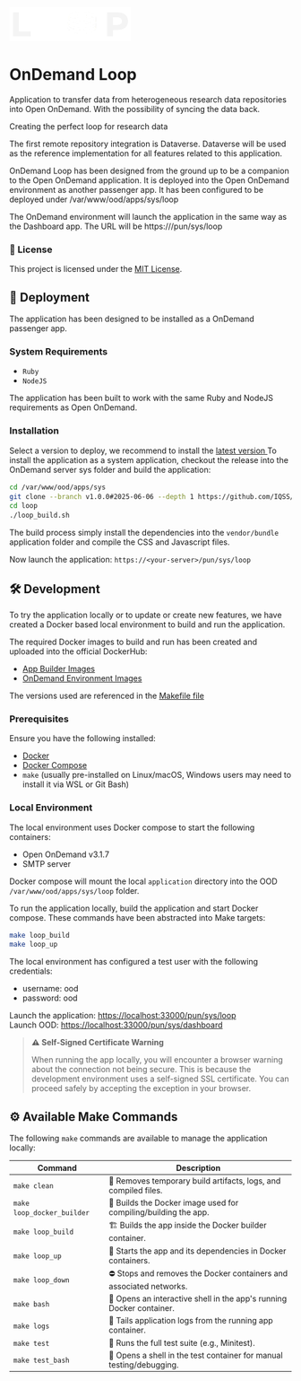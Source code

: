 ![Loop Logo](application/app/assets/images/loop_logo.png)

# OnDemand Loop

Application to transfer data from heterogeneous research data repositories into Open OnDemand. With the possibility of syncing the data back.

Creating the perfect loop for research data

The first remote repository integration is Dataverse.
Dataverse will be used as the reference implementation for all features related to this application.

OnDemand Loop has been designed from the ground up to be a companion to the Open OnDemand application.
It is deployed into the Open OnDemand environment as another passenger app.
It has been configured to be deployed under /var/www/ood/apps/sys/loop

The OnDemand environment will launch the application in the same way as the Dashboard app.
The URL will be https://<ood-server>/pun/sys/loop

### 📄 License

This project is licensed under the [MIT License](LICENSE).

## 🚀 Deployment
The application has been designed to be installed as a OnDemand passenger app.

### System Requirements
- `Ruby`
- `NodeJS`

The application has been built to work with the same Ruby and NodeJS requirements as Open OnDemand.

### Installation
Select a version to deploy, we recommend to install the [latest version ](https://github.com/IQSS/ondemand-loop/releases/latest)
To install the application as a system application, checkout the release into the OnDemand server sys folder and build the application:

```bash
cd /var/www/ood/apps/sys
git clone --branch v1.0.0#2025-06-06 --depth 1 https://github.com/IQSS/ondemand-loop.git loop
cd loop
./loop_build.sh
```

The build process simply install the dependencies into the `vendor/bundle` application folder and compile the CSS and Javascript files.

Now launch the application: `https://<your-server>/pun/sys/loop`

## 🛠️ Development
To try the application locally or to update or create new features,
we have created a Docker based local environment to build and run the application.

The required Docker images to build and run has been created and uploaded into the official DockerHub:
 - [App Builder Images](https://hub.docker.com/r/hmdc/ondemand-loop/tags)
 - [OnDemand Environment Images](https://hub.docker.com/r/hmdc/sid-ood/tags)

The versions used are referenced in the [Makefile file](./Makefile)

### Prerequisites
Ensure you have the following installed:
- [Docker](https://www.docker.com/)
- [Docker Compose](https://docs.docker.com/compose/)
- `make` (usually pre-installed on Linux/macOS, Windows users may need to install it via WSL or Git Bash)

### Local Environment
The local environment uses Docker compose to start the following containers:
 - Open OnDemand v3.1.7
 - SMTP server

Docker compose will mount the local `application` directory into the OOD `/var/www/ood/apps/sys/loop` folder.

To run the application locally, build the application and start Docker compose.
These commands have been abstracted into Make targets:
  ```sh
  make loop_build
  make loop_up
  ```

The local environment has configured a test user with the following credentials:
 - username: ood
 - password: ood

Launch the application: [https://localhost:33000/pun/sys/loop](https://localhost:33000/pun/sys/loop)  
Launch OOD: [https://localhost:33000/pun/sys/dashboard](https://localhost:33000/pun/sys/dashboard)

> **⚠️ Self-Signed Certificate Warning**
>
> When running the app locally, you will encounter a browser warning about the connection not being secure.
> This is because the development environment uses a self-signed SSL certificate.
> You can proceed safely by accepting the exception in your browser.


## ⚙️ Available Make Commands

The following `make` commands are available to manage the application locally:

| Command                  | Description                                                       |
|--------------------------|-------------------------------------------------------------------|
| `make clean`             | 🧹 Removes temporary build artifacts, logs, and compiled files.   |
| `make loop_docker_builder` | 🐳 Builds the Docker image used for compiling/building the app.   |
| `make loop_build`        | 🏗️ Builds the app inside the Docker builder container.           |
| `make loop_up`           | 🚀 Starts the app and its dependencies in Docker containers.      |
| `make loop_down`         | ⛔ Stops and removes the Docker containers and associated networks. |
| `make bash`              | 🐚 Opens an interactive shell in the app's running Docker container. |
| `make logs`              | 📜 Tails application logs from the running app container. |
| `make test`              | 🧪 Runs the full test suite (e.g., Minitest).                     |
| `make test_bash`         | 🔬 Opens a shell in the test container for manual testing/debugging. |





